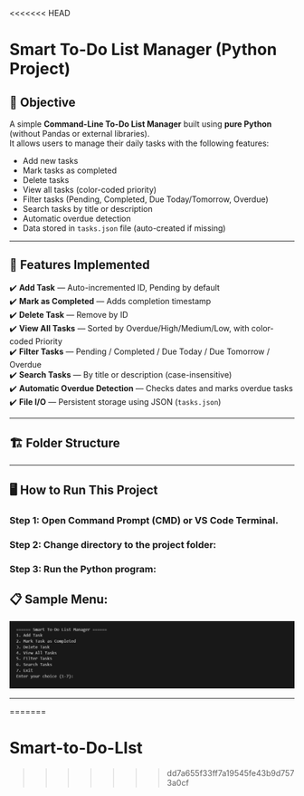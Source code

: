 <<<<<<< HEAD
# Smart To-Do List Manager (Python Project)

## 📌 Objective

A simple **Command-Line To-Do List Manager** built using **pure Python** (without Pandas or external libraries).  
It allows users to manage their daily tasks with the following features:

- Add new tasks
- Mark tasks as completed
- Delete tasks
- View all tasks (color-coded priority)
- Filter tasks (Pending, Completed, Due Today/Tomorrow, Overdue)
- Search tasks by title or description
- Automatic overdue detection
- Data stored in `tasks.json` file (auto-created if missing)

---

## 🚀 Features Implemented

✔️ **Add Task** — Auto-incremented ID, Pending by default  
✔️ **Mark as Completed** — Adds completion timestamp  
✔️ **Delete Task** — Remove by ID  
✔️ **View All Tasks** — Sorted by Overdue/High/Medium/Low, with color-coded Priority  
✔️ **Filter Tasks** — Pending / Completed / Due Today / Due Tomorrow / Overdue  
✔️ **Search Tasks** — By title or description (case-insensitive)  
✔️ **Automatic Overdue Detection** — Checks dates and marks overdue tasks  
✔️ **File I/O** — Persistent storage using JSON (`tasks.json`)

---

## 🏗️ Folder Structure

---

## 🖥️ How to Run This Project

### Step 1: Open **Command Prompt (CMD)** or **VS Code Terminal**.

### Step 2: Change directory to the project folder:

### Step 3: Run the Python program:

## 📋 Sample Menu:
![alt text](image.png)


---
=======
# Smart-to-Do-LIst
>>>>>>> dd7a655f33ff7a19545fe43b9d7573a0cf